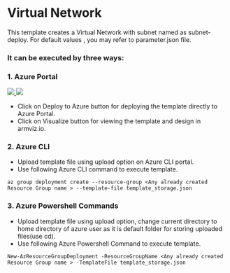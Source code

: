 # Virtual Network 
This template creates a Virtual Network with subnet named as subnet-deploy.
For default values , you may refer to parameter.json file.

### It can be executed by three ways:

### 1. Azure Portal 

<a href="https://portal.azure.com/#create/Microsoft.Template/uri/https%3A%2F%2Fraw.githubusercontent.com%2Friyaagrahari%2FAzure-Templates%2Fmaster%2FStorage_Template%2Ftemplate_storage.json" target="_blank">
    <img src="http://azuredeploy.net/deploybutton.png"/>
</a>
<a href="http://armviz.io/#/?load=https%3A%2F%2Fraw.githubusercontent.com%2Friyaagrahari%2FAzure-Templates%2Fmaster%2FStorage_Template%2Ftemplate_storage.json" target="_blank">
    <img src="http://armviz.io/visualizebutton.png"/>
</a>

- Click on Deploy to Azure button for deploying the template directly to Azure Portal.<br/>
- Click on Visualize button for viewing the template and design in armviz.io.<br />

### 2. Azure CLI 

- Upload template file using upload option on Azure CLI portal.<br />
- Use following Azure CLI command to execute template.

`az group deployment create --resource-group <Any already created Resource Group name > --template-file template_storage.json`

### 3. Azure Powershell Commands

- Upload template file using upload option, change current directory to home directory of azure user as it is default folder for storing uploaded files(use cd).<br />
- Use following Azure Powershell Command to execute template.

`New-AzResourceGroupDeployment -ResourceGroupName <Any already created Resource Group name > -TemplateFile template_storage.json`

